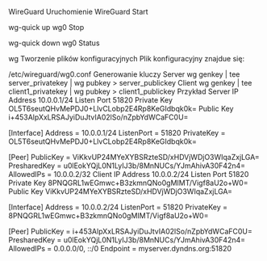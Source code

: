 WireGuard
Uruchomienie WireGuard
Start

wg-quick up wg0
Stop

wg-quick down wg0
Status

wg
Tworzenie plików konfiguracyjnych
Plik konfiguracyjny znajdue się:

/etc/wireguard/wg0.conf
Generowanie kluczy
Server
wg genkey | tee server_privatekey | wg pubkey > server_publickey
Client
wg genkey | tee client1_privatekey | wg pubkey > client1_publickey
Przykład
Server
IP Address 10.0.0.1/24
Listen Port 51820
Private Key OL5T6seutQHvMePDJ0+LlvCLobp2E4Rp8KeGIdbqk0k=
Public Key i+453AlpXxLRSAJyiDuJtvIA02lSo/nZpbYdWCaFC0U=

[Interface]
Address = 10.0.0.1/24
ListenPort = 51820
PrivateKey = OL5T6seutQHvMePDJ0+LlvCLobp2E4Rp8KeGIdbqk0k=


[Peer]
PublicKey = ViKkvUP24MYeXYBSRzteSD/xHDVjWDjO3WIqaZxjLGA=
PresharedKey = u0lEokYQjL0N1LyIJ3b/8MnNUCs/YJmAhivA30F42n4=
AllowedIPs = 10.0.0.2/32
Client
IP Address 10.0.0.2/24
Listen Port 51820
Private Key 8PNQGRL1wEGmwc+B3zkmnQNo0gMIMT/Vigf8aU2o+W0=
Public Key ViKkvUP24MYeXYBSRzteSD/xHDVjWDjO3WIqaZxjLGA=

[Interface]
Address = 10.0.0.2/24
ListenPort = 51820
PrivateKey = 8PNQGRL1wEGmwc+B3zkmnQNo0gMIMT/Vigf8aU2o+W0=


[Peer]
PublicKey = i+453AlpXxLRSAJyiDuJtvIA02lSo/nZpbYdWCaFC0U=
PresharedKey = u0lEokYQjL0N1LyIJ3b/8MnNUCs/YJmAhivA30F42n4=
AllowedIPs = 0.0.0.0/0, ::/0
Endpoint = myserver.dyndns.org:51820
